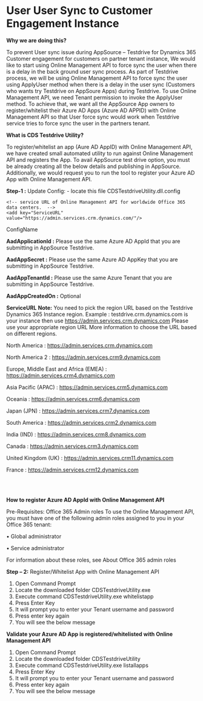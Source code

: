 # User User Sync to Customer Engagement Instance

**Why we are doing this?** 

To prevent User sync issue during AppSource – Testdrive for Dynamics 365 Customer engagement for customers on partner tenant instance, We would like to start using Online Management API to force sync the user when there is a delay in the back ground user sync process.
As part of Testdrive process, we will be using Online Management API to force sync the user using ApplyUser method when there is a delay in the user sync (Customers who wants try Testdrive on AppSoure Apps) during Testdrive. To use Online Management API, we need Tenant permission to invoke the ApplyUser method. To achieve that, we want all the AppSource App owners to register/whitelist their Azure AD Apps (Azure AD APPID) with Online Management API so that User force sync would work when Testdrive service tries to force sync the user in the partners tenant.

**What is CDS Testdrive Utility?**

To register/whitelist an app (Aure AD AppID) with Online Management API, we have created small automated utility to run against Online Management API and registers the App. To avail AppSource test drive option, you must be already creating all the below details and publishing in AppSource. Additionally, we would request you to run the tool to register your Azure AD App with Online Management API.

**Step-1 :** Update Config: - locate this file CDSTestdriveUtility.dll.config
 <?xml version="1.0" encoding="utf-8" ?>
 <configuration>
  <appSettings>
    <add key="AadApplicationId" value="GUD"/>
    <add key="AadAppCreatedOn" value="2019-08-25T19:55:23.0598498Z"/>
    <add key="AadAppSecret" value=""/>    
    <add key="AadAppTenantId" value=""/>
    
    <!-- service URL of Online Management API for worldwide Office 365 data centers.  -->
    <add key="ServiceURL" value="https://admin.services.crm.dynamics.com/"/>
  </appSettings>
</configuration>

ConfigName	

**AadApplicationId :**
	Please use the same Azure AD AppId that you are submitting in AppSource Testdrive.

**AadAppSecret :**
	Please use the same Azure AD AppKey that you are submitting in AppSource Testdrive.

**AadAppTenantId :**
	Please use the same Azure Tenant that you are submitting in AppSource Testdrive.

**AadAppCreatedOn :**
	Optional

**ServiceURL**
	**Note:** You need to pick the region URL based on the Testdrive Dynamics 365 Instance region.
Example : testdrive.crm.dynamics.com is your instance then use https://admin.services.crm.dynamics.com
Please use your appropriate region URL
More information to choose the URL based on different regions.

North America : 	https://admin.services.crm.dynamics.com

North America 2 : 	https://admin.services.crm9.dynamics.com

Europe, Middle East and Africa (EMEA) : 	https://admin.services.crm4.dynamics.com

Asia Pacific (APAC) : 	https://admin.services.crm5.dynamics.com

Oceania : 	https://admin.services.crm6.dynamics.com

Japan (JPN) : 	https://admin.services.crm7.dynamics.com

South America	:  https://admin.services.crm2.dynamics.com

India (IND) : 	https://admin.services.crm8.dynamics.com

Canada : 	https://admin.services.crm3.dynamics.com

United Kingdom (UK) : 	https://admin.services.crm11.dynamics.com

France : 	https://admin.services.crm12.dynamics.com

<br />
<br />

**How to register Azure AD AppId with Online Management API**

Pre-Requisites:  Office 365 Admin roles
To use the Online Management API, you must have one of the following admin roles assigned to you in your Office 365 tenant:

•	Global administrator

•	Service administrator

For information about these roles, see About Office 365 admin roles

**Step – 2:** Register/Whitelist App with Online Management API

1.	Open Command Prompt
2.	Locate the downloaded folder CDSTestdriveUtility.exe
3.	Execute command CDSTestdriveUtility.exe whitelistapp
4.	Press Enter Key
5.	It will prompt you to enter your Tenant username and password
6.	Press enter key again
7.	You will see the below message 


 

**Validate your Azure AD App is registered/whitelisted with Online Management API**

1.	Open Command Prompt
2.	Locate the downloaded folder CDSTestdriveUtility
3.	Execute command CDSTestdriveUtility.exe listallapps
4.	Press Enter Key
5.	It will prompt you to enter your Tenant username and password
6.	Press enter key again
7.	You will see the below message 
 




